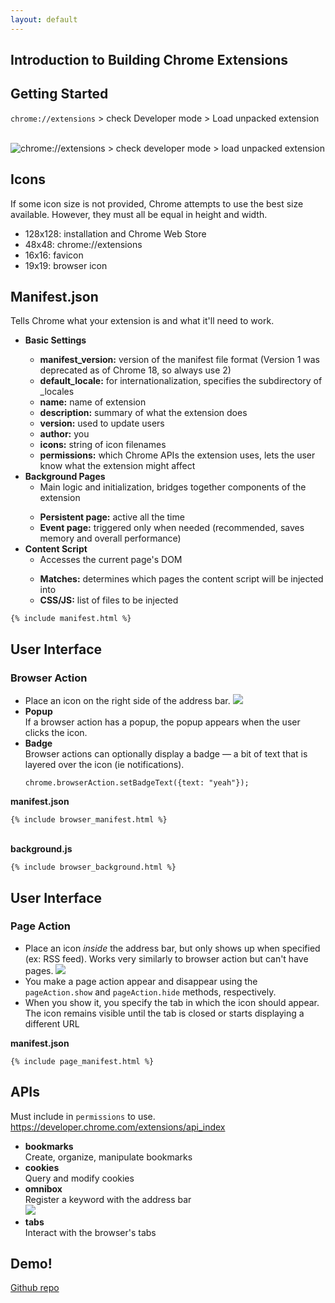 ```yaml
---
layout: default
---
```


<section class="deck-slide h-slide" id="index">
  <h1>Introduction to Building Chrome Extensions</h1>
</section>

<section class="deck-slide h-slide" id="getting-started">
  <h2>Getting Started</h2>
  <p><code>chrome://extensions</code> > check Developer mode > Load unpacked extension</p>
  <br />
  <img class="uk-width-1-1" src="{{ '/assets/img/getting-started.jpg' | relative_url }}" alt="chrome://extensions > check developer mode > load unpacked extension" />
</section>

<section class="deck-slide h-slide" id="icons">
  <h2>Icons</h2>
  <p>If some icon size is not provided, Chrome attempts to use the best size available. However, they must all be equal in height and width.</p>
  <ul>
    <li>128x128: installation and Chrome Web Store</li>
    <li>48x48: chrome://extensions</li>
    <li>16x16: favicon</li>
    <li>19x19: browser icon</li>
  </ul>
</section>

<section class="deck-slide h-slide" id="manifest">
  <h2>Manifest.json</h2>
  <p>Tells Chrome what your extension is and what it'll need to work.</p>
  <div class="uk-grid">
    <div class="uk-width-1-2">
      <ul class="no-list">
        <li class="deck-slide fade" id="manifest-basic"><strong>Basic Settings</strong></li>
        <ul class="uk-margin-remove">
          <li class="deck-slide fade" id="manifest-basic1"><strong>manifest_version:</strong> version of the manifest file format (Version 1 was deprecated as of Chrome 18, so always use 2)</li>
          <li class="deck-slide fade" id="manifest-basic2"><strong>default_locale:</strong> for internationalization, specifies the subdirectory of _locales</li>
          <li class="deck-slide fade" id="manifest-basic3"><strong>name:</strong> name of extension</li>
          <li class="deck-slide fade" id="manifest-basic4"><strong>description:</strong> summary of what the extension does</li>
          <li class="deck-slide fade" id="manifest-basic5"><strong>version:</strong> used to update users</li>
          <li class="deck-slide fade" id="manifest-basic6"><strong>author:</strong> you</li>
          <li class="deck-slide fade" id="manifest-basic7"><strong>icons:</strong> string of icon filenames</li>
          <li class="deck-slide fade" id="manifest-basic8"><strong>permissions:</strong> which Chrome APIs the extension uses, lets the user know what the extension might affect</li>
        </ul>
        <li class="deck-slide uk-margin-top" id="manifest-background">
          <strong>Background Pages</strong>
          <ul class="no-list">
            <li>Main logic and initialization, bridges together components of the extension</li>
          </ul>
        </li>
        <ul>
          <li class="deck-slide fade" id="manifest-background1"><strong>Persistent page:</strong> active all the time</li>
          <li class="deck-slide fade" id="manifest-background2"><strong>Event page:</strong> triggered only when needed (recommended, saves memory and overall performance)</li>
        </ul>
        <li class="deck-slide uk-margin-top" id="manifest-content">
          <strong>Content Script</strong>
          <ul class="no-list">
            <li>Accesses the current page's DOM</li>
          </ul>
        </li>
        <ul>
          <li class="deck-slide fade" id="manifest-content1"><strong>Matches:</strong> determines which pages the content script will be injected into</li>
          <li class="deck-slide fade" id="manifest-content2"><strong>CSS/JS:</strong> list of files to be injected</li>
        </ul>
      </ul>
    </div>
    <div class="uk-width-1-2">
      <pre><code>{% include manifest.html %}</code></pre>
    </div>
  </div>
</section>

<section class="deck-slide h-slide" id="ui-browser">
  <h2>User Interface</h2>
  <h3>Browser Action</h3>
  <div class="uk-grid">
    <div class="uk-width-1-2">
      <ul class="no-list">
        <li class="deck-slide fade" id="browser-1">
          Place an icon on the right side of the address bar.
          <img src="{{ '/assets/img/browser-action.jpg' | relative_url }}" />
        </li>
        <li class="deck-slide fade" id="browser-2">
          <strong>Popup</strong><br>
          If a browser action has a popup, the popup appears when the user clicks the icon.
        </li>
        <li class="deck-slide fade uk-margin-top" id="browser-3">
          <strong>Badge</strong><br>
          Browser actions can optionally display a badge — a bit of text that is layered over the icon (ie notifications).
          <pre><code>chrome.browserAction.setBadgeText({text: "yeah"});</code></pre>
        </li>
      </ul>
    </div>
    <div class="uk-width-1-2">
      <strong>manifest.json</strong>
      <pre><code>{% include browser_manifest.html %}</code></pre>
      <br />
      <strong>background.js</strong>
      <pre><code>{% include browser_background.html %}</code></pre>
    </div>
  </div>
</section>

<section class="deck-slide h-slide" id="ui-page">
  <h2>User Interface</h2>
  <h3>Page Action</h3>
  <div class="uk-grid">
    <div class="uk-width-1-2">
      <ul class="no-list">
        <li class="deck-slide fade" id="page-1">
          Place an icon <em>inside</em> the address bar, but only shows up when specified (ex: RSS feed). Works very similarly to browser action but can't have pages.
          <img src="{{ '/assets/img/page-action.png' | relative_url }}" />
        </li>
        <li class="deck-slide fade uk-margin-top" id="page-2">
          You make a page action appear and disappear using the <code>pageAction.show</code> and <code>pageAction.hide</code> methods, respectively.
        </li>
        <li class="deck-slide fade uk-margin-top" id="page-3">
          When you show it, you specify the tab in which the icon should appear. The icon remains visible until the tab is closed or starts displaying a different URL
        </li>
      </ul>
    </div>
    <div class="uk-width-1-2">
      <strong>manifest.json</strong>
      <pre><code>{% include page_manifest.html %}</code></pre>
    </div>
  </div>
</section>

<section class="deck-slide h-slide" id="api">
  <h2>APIs</h2>
  <p>
    Must include in <code>permissions</code> to use.<br>
    <a href="https://developer.chrome.com/extensions/api_index" target="_blank">https://developer.chrome.com/extensions/api_index</a>
  </p>
  <ul class="no-list">
    <li>
      <strong>bookmarks</strong><br>
      Create, organize, manipulate bookmarks
    </li>
    <li class="uk-margin-top">
      <strong>cookies</strong><br>
      Query and modify cookies
    </li>
    <li class="uk-margin-top">
      <strong>omnibox</strong><br>
      Register a keyword with the address bar<br>
      <img src="{{ '/assets/img/omnibox.png' | relative_url }}">
    </li>
    <li class="uk-margin-top">
      <strong>tabs</strong><br>
      Interact with the browser's tabs
    </li>
  </ul>
</section>

<section class="deck-slide h-slide" api="demo">
  <h1>Demo!</h1>
  <a href="https://github.com/lllychen/crx-tutorial/tree/master/assets/demo">Github repo</a>
</section>
